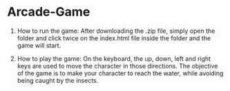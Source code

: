 # Arcade-Game

<!-- Students should use this [rubric](https://review.udacity.com/#!/projects/2696458597/rubric) for self-checking their submission. Make sure the functions you write are **object-oriented** - either class functions (like Player and Enemy) or class prototype functions such as Enemy.prototype.checkCollisions, and that the keyword 'this' is used appropriately within your class and class prototype functions to refer to the object the function is called upon. Also be sure that the **readme.md** file is updated with your instructions on both how to 1. Run and 2. Play your arcade game.

For detailed instructions on how to get started, check out this [guide](https://docs.google.com/document/d/1v01aScPjSWCCWQLIpFqvg3-vXLH2e8_SZQKC8jNO0Dc/pub?embedded=true). -->

1. How to run the game: After downloading the .zip file, simply open the folder and click twice on the index.html file inside the folder and the game will start.

2. How to play the game: On the keyboard, the up, down, left and right keys are used to move the character in those directions. The objective of the game is to make your character to reach the water, while avoiding being caught by the insects.
